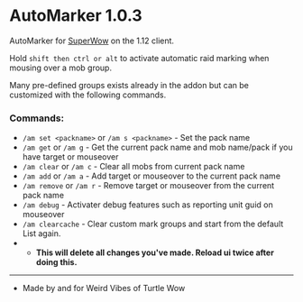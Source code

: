# AutoMarker 1.0.3
AutoMarker for [SuperWow](https://github.com/balakethelock/SuperWoW/) on the 1.12 client.

Hold `shift then ctrl or alt` to activate automatic raid marking when mousing over a mob group.  


Many pre-defined groups exists already in the addon but can be customized with the following commands.  
### Commands:  

- `/am set <packname>` or `/am s <packname>` - Set the pack name
- `/am get` or `/am g` - Get the current pack name and mob name/pack if you have target or mouseover
- `/am clear` or `/am c` - Clear all mobs from current pack name
- `/am add` or `/am a` - Add target or mouseover to the current pack name
- `/am remove` or `/am r` - Remove target or mouseover from the current pack name
- `/am debug` - Activater debug features such as reporting unit guid on mouseover
- `/am clearcache` - Clear custom mark groups and start from the default List again.
- - **This will delete all changes you've made. Reload ui twice after doing this.**

___
* Made by and for Weird Vibes of Turtle Wow  
